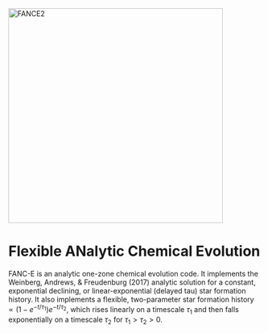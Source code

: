<img width="426" alt="FANCE2" src="https://github.com/nmgountanis/fanCE/assets/143458646/c59fd882-d674-4ab7-87cd-44fedde1c7a8">

# Flexible ANalytic Chemical Evolution

FANC-E is an analytic one-zone chemical evolution code. It implements the Weinberg, Andrews, & Freudenburg (2017) analytic solution for a constant, exponential declining, or linear-exponential (delayed tau) star formation history. It also implements a flexible, two-parameter star formation history $\propto(1-e^{-t/\tau_1})e^{-t/\tau_2}$, which rises linearly on a timescale $\tau_1$ and then falls exponentially on a timescale $\tau_2$ for $\tau_1>\tau_2>0$.
